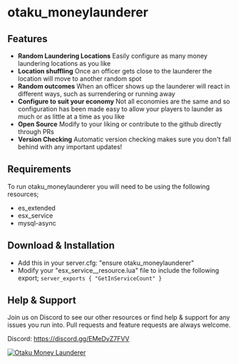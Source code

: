 # otaku_moneylaunderer
## Features

- **Random Laundering Locations**
Easily configure as many money laundering locations as you like
- **Location shuffling**
Once an officer gets close to the launderer the location will move to another random spot
- **Random outcomes**
When an officer shows up the launderer will react in different ways, such as surrendering or running away
- **Configure to suit your economy**
Not all economies are the same and so configuration has been made easy to allow your players to launder as much or as little at a time as you like
- **Open Source**
Modify to your liking or contribute to the github directly through PRs
- **Version Checking**
Automatic version checking makes sure you don't fall behind with any important updates!

## Requirements

To run otaku_moneylaunderer you will need to be using the following resources;

- es_extended
- esx_service
- mysql-async

## Download & Installation

- Add this in your server.cfg: "ensure otaku_moneylaunderer"
- Modify your "esx_service\__resource.lua" file to include the following export; ```server_exports { "GetInServiceCount" }```


## Help & Support

Join us on Discord to see our other resources or find help & support for any issues you run into.
Pull requests and feature requests are always welcome.

Discord: https://discord.gg/EMeDvZ7FVV

[![Otaku Money Launderer](https://i.imgur.com/8HUdiHT.png)](https://youtu.be/l0eTDUXfxB8 "Otaku Money Launderer")
